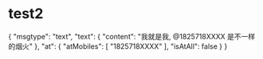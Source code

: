 # test2
{      "msgtype": "text",      "text": {          "content": "我就是我,  @1825718XXXX 是不一样的烟火"      },      "at": {          "atMobiles": [              "1825718XXXX"          ],           "isAtAll": false      }  }
